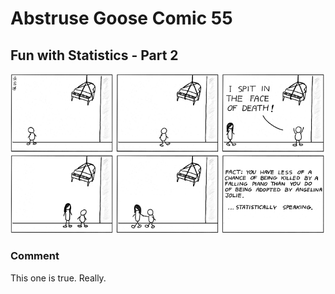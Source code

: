 # Abstruse Goose Comic 55
## Fun with Statistics - Part 2

![image](fun_with_statistics2.png)
### Comment
This one is true.  Really.
